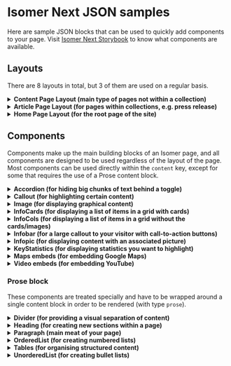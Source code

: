 # Isomer Next JSON samples

Here are sample JSON blocks that can be used to quickly add components to your page. Visit [Isomer Next Storybook](https://storybook-next.isomer.gov.sg) to know what components are available.

## Layouts

There are 8 layouts in total, but 3 of them are used on a regular basis.

<details>
<summary><b>Content Page Layout (main type of pages not within a collection)</b></summary>

This page contains a siderail, automatically generated table of contents, breadcrumbs and allows the page title/summary to be featured. You must have the `contentPageHeader` and `title` properties inside `page`.

```json
{
  "version": "0.1.0",
  "layout": "content",
  "page": {
    "contentPageHeader": {
      "summary": "Steven Pinker's exploration of rationality delves into the intricacies of human cognition, shedding light on the mechanisms behind our decision-making processes.",
      "buttonLabel": "Submit a proposal",
      "buttonUrl": "/submit-proposal"
    },
    "title": "Content page",
    "description": "A Next.js starter for Isomer"
  },
  "content": [
    {
      "type": "prose",
      "content": [
        {
          "type": "heading",
          "attrs": {
            "id": "section1",
            "level": 2
          },
          "content": [
            {
              "type": "text",
              "marks": [],
              "text": "What does the Irrationality Principle support?"
            }
          ]
        }
      ]
    }
  ]
}
```

More examples are available in the [Content layout storybook](https://storybook-next.isomer.gov.sg/?path=/docs/next-layouts-content--docs).

</details>

<details>
<summary><b>Article Page Layout (for pages within collections, e.g. press release)</b></summary>

This page contains a category, date and an article summary. You must have the `articlePageHeader`, `category`, `date` and `title` properties inside `page`.

For the summary, having just one item in the list will automatically show a paragraph in the summary rather than a bullet list.

```json
{
  "version": "0.1.0",
  "layout": "article",
  "page": {
    "articlePageHeader": {
      "summary": "Singapore is preparing to host its inaugural Citizens' Festival in Marina Boulevard. The festival aims to unite Singaporeans of all backgrounds through cultural showcases, food markets, live music, and wellness activities."
    },
    "title": "Singapore's Spectacular Citizens' Festival: a Celebration of Unity and Diversity",
    "category": "Citizen Engagement",
    "date": "1 May 2024"
  },
  "content": [
    {
      "type": "image",
      "src": "https://images.unsplash.com/photo-1570441262582-a2d4b9a916a5?q=80&w=2948&auto=format&fit=crop&ixlib=rb-4.0.3&ixid=M3wxMjA3fDB8MHxwaG90by1wYWdlfHx8fGVufDB8fHx8fA%3D%3D",
      "alt": "A man is serving food out of a blue food"
    }
  ]
}
```

</details>

<details>
<summary><b>Home Page Layout (for the root page of the site)</b></summary>

This should contain the Hero component as the first content element (although this is not enforced). It should also not contain any Prose content.

```json
{
  "version": "0.1.0",
  "layout": "homepage",
  "page": {
    "title": "Home"
  },
  "content": [
    {
      "type": "hero",
      "variant": "gradient",
      "alignment": "left",
      "backgroundColor": "black",
      "title": "Ministry of Trade and Industry",
      "subtitle": "A leading global city of enterprise and talent, a vibrant nation of innovation and opportunity",
      "buttonLabel": "Main CTA",
      "buttonUrl": "/",
      "secondaryButtonLabel": "Sub CTA",
      "secondaryButtonUrl": "/",
      "backgroundUrl": "https://ohno.isomer.gov.sg/images/hero-banner.png"
    },
    {
      "type": "infobar",
      "title": "This is an infobar",
      "description": "This is the description that goes into the Infobar section"
    },
    {
      "type": "infopic",
      "title": "This is an infopic",
      "description": "This is the description for the infopic component",
      "imageSrc": "https://placehold.co/600x400"
    },
    {
      "type": "keystatistics",
      "statistics": [
        {
          "label": "Average all nighters pulled in a typical calendar month",
          "value": "3"
        },
        {
          "label": "Growth in tasks assigned Q4 2024 (YoY)",
          "value": "+12.2%"
        },
        {
          "label": "Creative blocks met per single evening",
          "value": "89"
        },
        {
          "value": "4.0",
          "label": "Number of lies in this stat block"
        }
      ],
      "variant": "top",
      "title": "Irrationality in numbers"
    }
  ]
}
```

</details>

## Components

Components make up the main building blocks of an Isomer page, and all components are designed to be used regardless of the layout of the page. Most components can be used directly within the `content` key, except for some that requires the use of a Prose content block.

<details>
<summary><b>Accordion (for hiding big chunks of text behind a toggle)</b></summary>

Accordion takes in a `summary` (the part that users see first before toggling) and `details` (the main content that is hidden behind the toggle). The `details` key takes in a single Prose block (so you cannot add images inside).

```json
{
  "type": "accordion",
  "summary": "Title for the accordion item",
  "details": {
    "type": "prose",
    "content": [
      {
        "type": "paragraph",
        "content": [
          {
            "type": "text",
            "text": "Enter content for the accordion here."
          }
        ]
      }
    ]
  }
}
```

</details>

<details>
<summary><b>Callout (for highlighting certain content)</b></summary>

Callout takes in a single Prose content block (notice the braces in `content`).

```json
{
  "type": "callout",
  "content": {
    "type": "prose",
    "content": [
      {
        "type": "paragraph",
        "content": [
          {
            "type": "text",
            "text": "Callout content"
          }
        ]
      }
    ]
  }
}
```

</details>

<details>
<summary><b>Image (for displaying graphical content)</b></summary>

This is the `<img>` HTML tag to load graphical content (i.e. pictures and GIFs). In addition, you need to provide an alt text to describe the image.

In the `src` field, you should always begin with a `/images`. This is so that you are loading resources from within the site and not elsewhere (which can sometimes be illegal). However, note that on the playground, it’s **not possible to load the actual image** (and you will definitely see an error), so just save your changes and see it on the actual staging site.

To upload images to your site, put them inside the `/public/images` folder, then use them in your page.

```json
{
  "type": "image",
  "src": "/images/1.png",
  "alt": "Add your alt text here"
}
```

</details>

<details>
<summary><b>InfoCards (for displaying a list of items in a grid with cards)</b></summary>

InfoCards is useful if you have a section that contains multiple items, each of them being in a separate page. Each card allows you to link to the page and provide a brief description.

There is no limit on the number of cards, but do not go too crazy (definitely keep it below 24).

```json
{
  "type": "infocards",
  "variant": "cardsWithImages",
  "title": "This is an optional title of the Infocards component",
  "subtitle": "This is an optional subtitle for the Infocards component",
  "cards": [
    {
      "title": "This is the first card",
      "url": "https://www.google.com",
      "imageUrl": "https://placehold.co/200x200",
      "imageAlt": "This is the alt text"
    },
    {
      "title": "This is the second card",
      "url": "https://www.google.com",
      "imageUrl": "https://placehold.co/400x200",
      "imageAlt": "This is the alt text"
    },
    {
      "title": "This is the third card",
      "url": "https://www.google.com",
      "imageUrl": "https://placehold.co/500x200",
      "imageAlt": "This is the alt text"
    }
  ]
}
```

</details>

<details>
<summary><b>InfoCols (for displaying a list of items in a grid without the cards/images)</b></summary>

InfoCols is an alternative display to InfoCards for items that do not link to another page. There is a maximum of 6 columns that you can have in a single component.

For the icons, there is only a limited set available. We will be adding more in the future.

```json
{
  "type": "infocols",
  "title": "This is the main title of the InfoCols component",
  "subtitle": "This is an optional subtitle for the InfoCols component.",
  "infoBoxes": [
    {
      "title": "This is the title of the first column",
      "description": "You can also add additional description here",
      "icon": "office-building"
    },
    {
      "title": "This is the title of the second column",
      "description": "You can also add additional description here",
      "icon": "stars"
    },
    {
      "title": "This is the title of the third column",
      "description": "You can also add additional description here",
      "icon": "globe"
    }
  ]
}
```

</details>

<details>
<summary><b>Infobar (for a large callout to your visitor with call-to-action buttons)</b></summary>

The Infobar presents a large heading text to the user and is usually used on the homepage. You can add an optional description and up to 2 call-to-action buttons within the same component.

```json
{
  "type": "infobar",
  "title": "This is the main title",
  "description": "This is an optional description"
}
```

</details>

<details>
<summary><b>Infopic (for displaying content with an associated picture)</b></summary>

The Infopic component is very similar to the Infobar component, with an additional image either on the left or right side (this is automatically determined by its position on the page).

Ignore the `sectionIdx` field, it is not needed. The `subtitle` field is also not used in the Next theme (but we have a hidden classic theme that uses it!).

```json
{
  "type": "infopic",
  "title": "This is an infopic",
  "description": "This is the description for the infopic component",
  "imageSrc": "https://placehold.co/600x400"
}
```

</details>

<details>
<summary><b>KeyStatistics (for displaying statistics you want to highlight)</b></summary>

This component is a special one that is used for highlighting important statistical information. It is extremely unlikely you will be using this component, but if you have numbers to present, this is the one.

For the value, do not go beyond 7 characters. This should cover a large majority of cases. The `top` variant allows you to have up to 4 statistics, whereas the `side` variant only allows you to have 3.

```json
{
  "type": "keystatistics",
  "variant": "top",
  "title": "Irrationality in numbers",
  "statistics": [
    {
      "label": "Average all nighters pulled in a typical calendar month",
      "value": "3"
    },
    {
      "label": "Growth in tasks assigned Q4 2024 (YoY)",
      "value": "+12.2%"
    },
    {
      "label": "Creative blocks met per single evening",
      "value": "89"
    },
    {
      "value": "4.0",
      "label": "Number of lies in this stat block"
    }
  ]
}
```

</details>

<details>
<summary><b>Maps embeds (for embedding Google Maps)</b></summary>

This component is used to embed Google Maps (or OneMap) into the page.

```json
{
  "type": "map",
  "title": "Office of Open Government Products, Singapore",
  "url": "https://www.google.com/maps/embed?pb=!1m18!1m12!1m3!1d997.1986718091739!2d103.84951406959217!3d1.2979038406790597!2m3!1f0!2f0!3f0!3m2!1i1024!2i768!4f13.1!3m3!1m2!1s0x31da19ec2599519d%3A0x809fd655663da6d0!2sLazada%20One!5e0!3m2!1sen!2ssg!4v1731681752852!5m2!1sen!2ssg"
}
```

</details>

<details>
<summary><b>Video embeds (for embedding YouTube)</b></summary>

This component is used to embed YouTube, Vimeo or Facebook Watch into the page.

```json
{
  "type": "video",
  "title": "Rick Astley - Never Gonna Give You Up",
  "url": "https://www.youtube.com/embed/dQw4w9WgXcQ?si=ggGGn4uvFWAIelWD"
}
```

</details>

### Prose block

These components are treated specially and have to be wrapped around a single content block in order to be rendered (with type `prose`).

<details>
<summary><b>Divider (for providing a visual separation of content)</b></summary>

This is a horizontal rule (`<hr />`) if you are familiar with HTML.

```json
{
  "type": "prose",
  "content": [
    {
      "type": "divider"
    }
  ]
}
```

</details>

<details>
<summary><b>Heading (for creating new sections within a page)</b></summary>

We only support creating heading levels 2 to 6. Also, you should not skip any heading levels within a page (the next heading level after a level 2 heading should be 2/3 and not 4/5/6).

We do not allow styling of the headings (even though it appears to be allowed).

```json
{
  "type": "prose",
  "content": [
    {
      "type": "heading",
      "attrs": {
        "level": 2
      },
      "content": [
        {
          "type": "text",
          "text": "This is a heading"
        }
      ]
    }
  ]
}
```

</details>

<details>
<summary><b>Paragraph (main meat of your page)</b></summary>

Paragraphs are blocks of text, and you can do styling or even add links (called marks). The supported marks are: `bold`, `code`, `italic`, `link`, `strike`, `subscript`, `superscript` and `underline`.

For the same text, multiple marks can be applied at the same time.

```json
{
  "type": "prose",
  "content": [
    {
      "type": "paragraph",
      "content": [
        {
          "type": "text",
          "marks": [],
          "text": "This is a paragraph with an "
        },
        {
          "type": "text",
          "marks": [
            {
              "type": "underline"
            }
          ],
          "text": "underlined"
        },
        {
          "type": "text",
          "marks": [],
          "text": " text."
        }
      ]
    }
  ]
}
```

Unfortunately, you will need to be very explicit on which parts of the text you want to apply a mark to.

Additionally, you can add **line breaks** so that you can move content to the next line without creating a whole new paragraph.

```json
{
  "type": "paragraph",
  "content": [
    {
      "type": "hardBreak"
    }
  ]
}
```

For your convenience, the marks snippets are here:

- **Bold**

  ```json
  {
    "type": "text",
    "marks": [
      {
        "type": "bold"
      }
    ],
    "text": "bold text"
  }
  ```

- **Code**

  ```json
  {
    "type": "text",
    "marks": [
      {
        "type": "code"
      }
    ],
    "text": "code"
  }
  ```

- **Italic**

  ```json
  {
    "type": "text",
    "marks": [
      {
        "type": "italic"
      }
    ],
    "text": "italics text"
  }
  ```

- **Link**

  ```json
  {
    "type": "text",
    "marks": [
      {
        "type": "link",
        "attrs": {
          "href": "https://www.isomer.gov.sg"
        }
      }
    ],
    "text": "hyperlink"
  }
  ```

- **Strike**

  ```json
  {
    "type": "text",
    "marks": [
      {
        "type": "strike"
      }
    ],
    "text": "strikethrough text"
  }
  ```

- **Subscript**

  ```json
  {
    "type": "text",
    "marks": [
      {
        "type": "subscript"
      }
    ],
    "text": "subscript"
  }
  ```

- **Superscript**

  ```json
  {
    "type": "text",
    "marks": [
      {
        "type": "superscript"
      }
    ],
    "text": "superscript"
  }
  ```

- **Underline**

  ```json
  {
    "type": "text",
    "marks": [
      {
        "type": "underline"
      }
    ],
    "text": "underlined text"
  }
  ```

</details>

<details>
<summary><b>OrderedList (for creating numbered lists)</b></summary>

OrderedLists are useful when you need to list items with a certain sequence to them. Within OrderedLists are ListItems, which itself takes either a Paragraph or a nested list.

If you need, you can also customise the starting number of the list.

```json
{
  "type": "prose",
  "content": [
    {
      "type": "orderedList",
      "attrs": {
        "start": 1
      },
      "content": [
        {
          "type": "listItem",
          "content": [
            {
              "type": "paragraph",
              "content": [
                {
                  "type": "text",
                  "marks": [],
                  "text": "This is the first list item"
                }
              ]
            }
          ]
        },
        {
          "type": "listItem",
          "content": [
            {
              "type": "paragraph",
              "content": [
                {
                  "type": "text",
                  "marks": [],
                  "text": "This is the second list item"
                }
              ]
            }
          ]
        }
      ]
    }
  ]
}
```

More examples (e.g. nested lists) are available [in the OrderedList storybook](https://storybook-next.isomer.gov.sg/?path=/docs/next-components-orderedlist--docs).

</details>

<details>
<summary><b>Tables (for organising structured content)</b></summary>

Tables comes with a table header, table cells and a compulsory table caption. You need to get the number of cells correct, or **you will get missing cells in your table**! You can also do `colspan` or `rowspan` on a TableHeader or TableCell for it to span multiple columns/rows.

- **Table hierarchy**

Remember this hierarchy:

- Prose
  - Table
    - TableRow
      - TableHeader
        - Paragraph
          - Text
      - TableCell
        - Divider
        - Paragraph
        - OrderedList
        - UnorderedList

I’m going to be doing a dead simple one here, can refer to more complex cases in [the Table component Storybook](https://storybook-next.isomer.gov.sg/?path=/docs/next-components-table--docs).

```json
{
  "type": "prose",
  "content": [
    {
      "type": "table",
      "attrs": {
        "caption": "This is the caption for the table"
      },
      "content": [
        {
          "type": "tableRow",
          "content": [
            {
              "type": "tableHeader",
              "content": [
                {
                  "type": "paragraph",
                  "content": [
                    {
                      "type": "text",
                      "text": "Table Header 1"
                    }
                  ]
                }
              ]
            },
            {
              "type": "tableHeader",
              "content": [
                {
                  "type": "paragraph",
                  "content": [
                    {
                      "type": "text",
                      "text": "Table Header 2"
                    }
                  ]
                }
              ]
            }
          ]
        },
        {
          "type": "tableRow",
          "content": [
            {
              "type": "tableCell",
              "content": [
                {
                  "type": "paragraph",
                  "content": [
                    {
                      "type": "text",
                      "text": "Table Cell 1"
                    }
                  ]
                }
              ]
            },
            {
              "type": "tableCell",
              "content": [
                {
                  "type": "paragraph",
                  "content": [
                    {
                      "type": "text",
                      "text": "Table Cell 2"
                    }
                  ]
                }
              ]
            }
          ]
        }
      ]
    }
  ]
}
```

</details>

<details>
<summary><b>UnorderedList (for creating bullet lists)</b></summary>

UnorderedLists are useful when presenting main points of a certain topic in no particular order. Within UnorderedLists are ListItems, which itself takes either a Paragraph or a nested list (notice the syntax is very similar to that of OrderedList).

```json
{
  "type": "prose",
  "content": [
    {
      "type": "unorderedList",
      "content": [
        {
          "type": "listItem",
          "content": [
            {
              "type": "paragraph",
              "content": [
                {
                  "type": "text",
                  "marks": [],
                  "text": "This is the first list item"
                }
              ]
            }
          ]
        },
        {
          "type": "listItem",
          "content": [
            {
              "type": "paragraph",
              "content": [
                {
                  "type": "text",
                  "marks": [],
                  "text": "This is the second list item"
                }
              ]
            }
          ]
        }
      ]
    }
  ]
}
```

</details>
